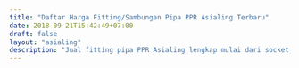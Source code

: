 ```yaml
---
title: "Daftar Harga Fitting/Sambungan Pipa PPR Asialing Terbaru"
date: 2018-09-21T15:42:49+07:00
draft: false
layout: "asialing"
description: "Jual fitting pipa PPR Asialing lengkap mulai dari socket, knee/elbow, tee hingga alat pemanas PPR."
---
```


